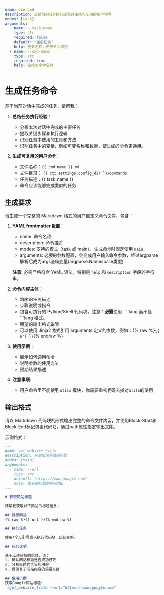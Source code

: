 ```yaml
---
name: usercmd
description: 总结当前任务执行经验并生成可复用的用户命令
modes: [task]
arguments:
  - name: --task-name
    type: str
    required: false
    default: "当前任务"
    help: 任务名称，用于命令描述
  - name: --cmd-name
    type: str
    required: true
    help: 生成的命令名称
---
```


# 生成任务命令

基于当前对话中完成的任务，请帮我：

1. **总结任务执行经验**：
   - 分析本次对话中完成的主要任务
   - 提取关键步骤和执行逻辑
   - 识别任务中使用的工具和方法
   - 识别任务中的变量，例如可变名称和数量，使生成的命令更通用。

2. **生成可复用的用户命令**：
   - 文件名称：`{{ cmd_name }}.md`
   - 文件目录： `{{ ctx.settings.config_dir }}/commands`
   - 任务描述：{{ task_name }}
   - 命令应该能够完成类似的任务

## 生成要求

请生成一个完整的 Markdown 格式的用户自定义命令文件，包含：

1. **YAML frontmatter 配置**：
   - name: 命令名称
   - description: 命令描述
   - modes: 支持的模式（task 或 main），生成命令时固定使用 `main`
   - arguments: 必要的参数配置，会变成用户输入命令参数，经过argparse解析后成为args全局变量(argparse.Namespace类型)

   **注意**: 必需严格符合 YAML 语法，特别是 `help` 和 `description` 字段的字符串。
   
2. **命令内容主体**：
   - 清晰的任务描述
   - 步骤说明或指令
   - 包含可执行的 Python/Shell 代码块。注意：**必需**使用 ````lang 而不是 ```lang 格式。
   - 期望的输出格式说明
   - 可以使用 Jinja2 格式引用 arguments 定义的参数，例如：{% raw %}`{{ url }}`{% endraw %}

3. **使用示例**：
   - 展示如何调用命令
   - 说明参数的使用方法
   - 预期结果描述

4. **注意事项**:
   - 用户命令里不能使用 `utils` 模块，你需要重构代码去掉对`utils`的使用

## 输出格式

请以 Markdown 代码块的形式输出完整的命令文件内容，并使用Block-Start和Block-End标记包裹代码块，通过path属性指定输出文件。

示例格式：
<!-- Block-Start: {"name": "get_website_title", "path": "{{ ctx.settings.config_dir }}/commands/get_website_title.md"} -->
```markdown
---
name: get_website_title
description: 获取指定网站的标题
modes: [main]
arguments:
  - name: --url
    type: str
    default: "https://www.google.com"
    help: 要获取标题的网站URL
---

# 获取网站标题

请帮我获取以下网站的标题信息：

## 目标网站
{% raw %}{{ url }}{% endraw %}

## 执行任务

使用4个反引号嵌入执行代码块，此处省略。

## 任务说明

基于上述获取的信息，请：
1. 确认网站标题是否成功获取
2. 分析标题的含义和用途
4. 提供关于网站内容的简要总结

## 使用示例
获取Google网站标题:
`/get_website_title --url="https://www.google.com"`
```
<!-- Block-End: {"name": "get_website_title"} -->
